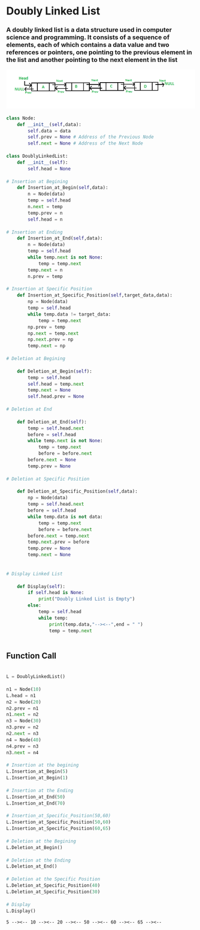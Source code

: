 # Doubly Linked List 

### A doubly linked list is a data structure used in computer science and programming. It consists of a sequence of elements, each of which contains a data value and two references or pointers, one pointing to the previous element in the list and another pointing to the next element in the list


![images (1).png](6529f9b0-cdcf-48f3-ba01-fa5d76775136.png)


```python
class Node:
    def __init__(self,data):
        self.data = data
        self.prev = None # Address of the Previous Node
        self.next = None # Address of the Next Node

class DoublyLinkedList:
    def __init__(self):
        self.head = None

# Insertion at Begining
    def Insertion_at_Begin(self,data):
        n = Node(data)
        temp = self.head
        n.next = temp
        temp.prev = n
        self.head = n
        
# Insertion at Ending
    def Insertion_at_End(self,data):
        n = Node(data)
        temp = self.head
        while temp.next is not None:
            temp = temp.next
        temp.next = n
        n.prev = temp

# Insertion at Specific Position
    def Insertion_at_Specific_Position(self,target_data,data):
        np = Node(data)
        temp = self.head
        while temp.data != target_data:
            temp = temp.next
        np.prev = temp
        np.next = temp.next
        np.next.prev = np
        temp.next = np

# Deletion at Begining

    def Deletion_at_Begin(self):
        temp = self.head
        self.head = temp.next
        temp.next = None
        self.head.prev = None

# Deletion at End

    def Deletion_at_End(self):
        temp = self.head.next
        before = self.head
        while temp.next is not None:
            temp = temp.next
            before = before.next
        before.next = None
        temp.prev = None
            
# Deletion at Specific Position

    def Deletion_at_Specific_Position(self,data):
        np = Node(data)
        temp = self.head.next 
        before = self.head
        while temp.data is not data:
            temp = temp.next
            before = before.next
        before.next = temp.next
        temp.next.prev = before
        temp.prev = None
        temp.next = None
        

# Display Linked List
            
    def Display(self):
        if self.head is None:
            print("Doubly Linked List is Empty")
        else:
            temp = self.head
            while temp:
                print(temp.data,"--><--",end = " ")
                temp = temp.next
                
```

## Function Call


```python

L = DoublyLinkedList()

n1 = Node(10)
L.head = n1
n2 = Node(20)
n2.prev = n1
n1.next = n2
n3 = Node(30)
n3.prev = n2
n2.next = n3
n4 = Node(40)
n4.prev = n3
n3.next = n4

# Insertion at the begining
L.Insertion_at_Begin(5)
L.Insertion_at_Begin(1)

# Insertion at the Ending
L.Insertion_at_End(50)
L.Insertion_at_End(70)

# Insertion_at_Specific_Position(50,60)
L.Insertion_at_Specific_Position(50,60)
L.Insertion_at_Specific_Position(60,65)

# Deletion at the Begining
L.Deletion_at_Begin()

# Deletion at the Ending
L.Deletion_at_End()

# Deletion at the Specific Position
L.Deletion_at_Specific_Position(40)
L.Deletion_at_Specific_Position(30)

# Display 
L.Display()

```

    5 --><-- 10 --><-- 20 --><-- 50 --><-- 60 --><-- 65 --><-- 
